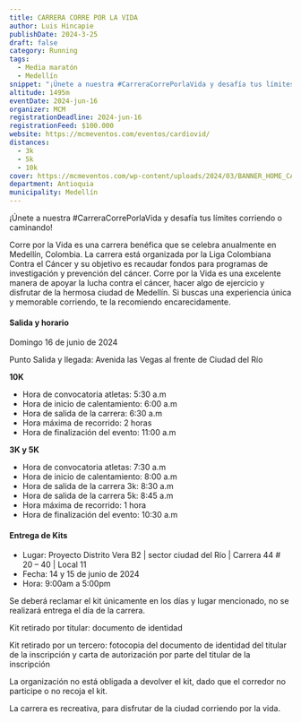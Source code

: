 ```yaml
---
title: CARRERA CORRE POR LA VIDA
author: Luis Hincapie
publishDate: 2024-3-25
draft: false
category: Running
tags:
  - Media maratón
  - Medellín
snippet: "¡Únete a nuestra #CarreraCorrePorlaVida y desafía tus límites corriendo o caminando!"
altitude: 1495m
eventDate: 2024-jun-16
organizer: MCM
registrationDeadline: 2024-jun-16
registrationFeed: $100.000
website: https://mcmeventos.com/eventos/cardiovid/
distances:
  - 3k
  - 5k
  - 10k
cover: https://mcmeventos.com/wp-content/uploads/2024/03/BANNER_HOME_CARDIOVID-1536x720.jpg
department: Antioquia
municipality: Medellín
---
```


¡Únete a nuestra #CarreraCorrePorlaVida y desafía tus límites corriendo o caminando!

Corre por la Vida es una carrera benéfica que se celebra anualmente en Medellín, Colombia. La carrera está organizada
por la Liga Colombiana Contra el Cáncer y su objetivo es recaudar fondos para programas de investigación y prevención
del cáncer.
Corre por la Vida es una excelente manera de apoyar la lucha contra el cáncer, hacer algo de ejercicio y disfrutar de la
hermosa ciudad de Medellín. Si buscas una experiencia única y memorable corriendo, te la recomiendo encarecidamente.

#### Salida y horario

Domingo 16 de junio de 2024

Punto Salida y llegada: Avenida las Vegas al frente de Ciudad del Río

**10K**

* Hora de convocatoria atletas: 5:30 a.m
* Hora de inicio de calentamiento: 6:00 a.m
* Hora de salida de la carrera: 6:30 a.m
* Hora máxima de recorrido: 2 horas
* Hora de finalización del evento: 11:00 a.m

**3K y 5K**

* Hora de convocatoria atletas: 7:30 a.m
* Hora de inicio de calentamiento: 8:00 a.m
* Hora de salida de la carrera 3k: 8:30 a.m
* Hora de salida de la carrera 5k: 8:45 a.m
* Hora máxima de recorrido: 1 hora
* Hora de finalización del evento: 10:30 a.m

#### **Entrega de Kits**

* Lugar: Proyecto Distrito Vera B2 | sector ciudad del Río | Carrera 44 # 20 – 40 | Local 11
* Fecha: 14 y 15 de junio de 2024
* Hora: 9:00am a 5:00pm

Se deberá reclamar el kit únicamente en los días y lugar mencionado, no se realizará entrega el día de la carrera.

Kit retirado por titular: documento de identidad

Kit retirado por un tercero: fotocopia del documento de identidad del titular de la inscripción y carta de autorización
por parte del titular de la inscripción

La organización no está obligada a devolver el kit, dado que el corredor no participe o no recoja el kit.

La carrera es recreativa, para disfrutar de la ciudad corriendo por la vida.
